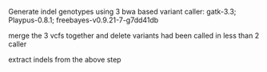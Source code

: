 Generate indel genotypes using 3 bwa based variant caller:
	gatk-3.3; Playpus-0.8.1; freebayes-v0.9.21-7-g7dd41db

merge the 3 vcfs together and delete variants had been called in less than 2 caller

extract indels from the above step
